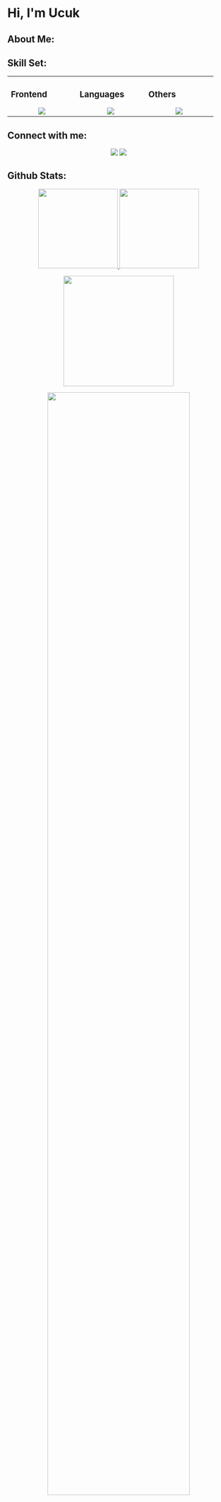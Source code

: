 # Hi, I'm Ucuk 
## About Me:


## Skill Set:

<table><tr><td valign="top" width="25%">

### Frontend  
<a href="https://github.com/ucuk">
<div align="center">  
       <img src="https://skillicons.dev/icons?i=html,php,css,tailwind,bootstrap,js&perline=4" /> 
</div>
</a>
 </td><td valign="top" width="25%">
        
### Languages
<a href="https://github.com/ucuk">
<div align="center">
       <img src="https://skillicons.dev/icons?i=python,js,php,,mysql,cpp,java,nodejs&perline=4" /> 
</div>
</a>

</td><td valign="top" width="25%">
  
### Others
<a href="https://github.com/ucuk">
<div align="center">
       <img src="https://skillicons.dev/icons?i=git,aws,vercel&perline=4" /> 
</div>
</a>
</td>
</tr></table>


## Connect with me:
<div align="center">
    <a href="https://www.linkedin.com/in/m-yusuf-497204328/" target="_blank"><img src="https://img.shields.io/badge/-Ucuk-0077B5?style=flat&logo=Linkedin&logoColor=white"/></a>
    <a target="_blank" href="mailto:ronin092482@gmail.com"><img src="https://img.shields.io/badge/-ronin092482@gmail.com-D14836?style=flat&logo=Gmail&logoColor=white"/></a>
</div>

 ## Github Stats:
<p align="center">
    <a href="https://github.com/ucuk">
        <img height="180em" src="https://github-readme-stats.vercel.app/api?username=ucuk&show_icons=true&theme=radical&include_all_commits=true&count_private=true&hide_border=true"/>
        <img height="180em" src="https://github-readme-stats.vercel.app/api/top-langs/?username=ucuk&layout=compact&theme=radical&hide_border=true" />
  </a>
    </a>
</p>
<!-- Activity Graph -->
<p align="center">
  <a href="https://github.com/ucuk">
    <img height=250 src="https://github-readme-activity-graph.vercel.app/graph?username=ucuk&bg_color=0d1117&color=00FFFF&line=00FFFF&point=FFFFFF&area_color=4ecdc4&border_radius=24.5&title_color=00FFFF&border_radius=20px"/>
  </a> 
</p>


 <p align="center">
   <a href="https://github.com/ucuk"> 
     <img width="80%" src="https://github-readme-streak-stats.herokuapp.com/?user=ucuk&show_icons=true&locale=en&layout=demo&theme=radical&hide_border=true" /> 
   </a>  
 </p>

<br>

<div id="header" align="center">
  
  <p align="center"> <a href="https://github.com/ucuk/github-profile-trophy"><img src="https://github-profile-trophy.vercel.app/?username=ucuk&theme=onedark" alt="ucuk" /></a> </p>
  
<p align="left"> <a href="https://x.com/ucukdev" target="blank"><img src="https://img.shields.io/twitter/follow/?logo=x&style=for-the-badge" alt="" /></a> </p>

  <img src="https://komarev.com/ghpvc/?username=ucuk&style=for-the-badge&color=00FFFF" alt=""/>
</div>

<h2  align="center">💻 Check Out My Repos ⬇️ </h2>

#

<!-- <div align="center">
  <a href="https://github.com/ucuk">
    <img src="https://quotes-github-readme.vercel.app/api?theme=dark">
  </a>
 </div> -->

<!-- Pinned Repos Example -->
<div align="center">
  <table>
    <tr>
      <td width="45%;"><a href="https://github.com/ucuk/jx-45"><img src="https://github-readme-stats.vercel.app/api/pin/?username=ucuk&repo=jx-45&theme=radical"/></a></td>
      <td width="10px"></td>
      <td width="45%;"><a href="https://github.com/ucuk/ai-jx"><img src="https://github-readme-stats.vercel.app/api/pin/?username=ucuk&repo=ai-jx&theme=radical"/></a></td>
    </tr>
    <tr>
      <td width="45%;"><a href="https://github.com/ucuk/validasi-sertifikat"><img src="https://github-readme-stats.vercel.app/api/pin/?username=ucuk&repo=validasi-sertifikat&theme=radical"/></a></td>
      <td width="10px"></td>
      <td width="45%;"><a href="https://github.com/ucuk/beautyclinic"><img src="https://github-readme-stats.vercel.app/api/pin/?username=ucuk&repo=beautyclinic&theme=radical"/></a></td>
    </tr>
  </table>
</div>
